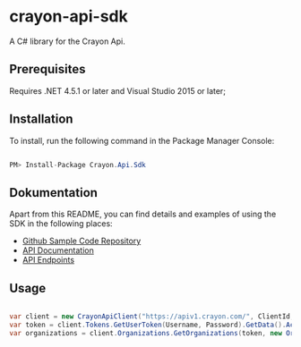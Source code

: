 # crayon-api-sdk

A C# library for the Crayon Api.

## Prerequisites

Requires .NET 4.5.1 or later and Visual Studio 2015 or later;

## Installation
To install, run the following command in the Package Manager Console:
````csharp

PM> Install-Package Crayon.Api.Sdk

````

## Dokumentation
Apart from this README, you can find details and examples of using the SDK in the following places:  

- [Github Sample Code Repository](https://github.com/CrayonGroup/crayon-api-sdk-samples)
- [API Documentation](http://api.docs.crayon.com/) 
- [API Endpoints](https://apiv1.crayon.com/docs/) 

## Usage
````csharp

var client = new CrayonApiClient("https://apiv1.crayon.com/", ClientId, ClientSecret);
var token = client.Tokens.GetUserToken(Username, Password).GetData().AccessToken;
var organizations = client.Organizations.GetOrganizations(token, new OrganizationFilter()).GetData()
            
````
